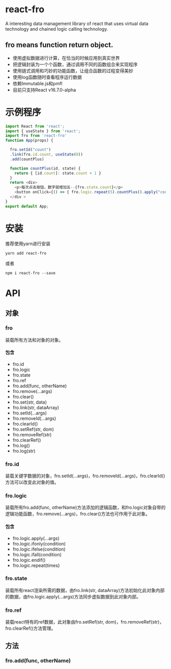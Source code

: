 # react-fro
A interesting data management library of react that uses virtual data technology and chained logic calling technology.
## fro means function return object.
- 使用虚拟数据进行计算，在恰当的时候应用到真实世界
- 把逻辑封装为一个个函数，通过调用不同的函数组合来实现程序
- 使用链式调用和巧妙的功能函数，让组合函数的过程变得美妙
- 使用log函数随时查看程序运行数据
- 依赖Immutable.js和pmfl
- 目前只支持React v16.7.0-alpha
# 示例程序
```javascript
import React from 'react';
import { useState } from 'react';
import fro from 'react-fro'
function App(props) {

  fro.setId("count")
  .link(fro.id.count, useState(0))
  .add(countPlus)

  function countPlus(id, state) {
    return { [id.count]: state.count + 1 }
  }
  return <div>
    <p>每次点击按钮，数字就增加五--{fro.state.count}</p>
    <button onClick={() => { fro.logic.repeat(5).countPlus().apply("count")}}>点击我</button>
  </div >
}
export default App;
```
# 安装
推荐使用yarn进行安装
```
yarn add react-fro
```
或者
```
npm i react-fro --save
```
# API
## 对象
### fro
装载所有方法和对象的对象。
#### 包含
- fro.id
- fro.logic
- fro.state
- fro.ref
- fro.add(func, otherName)
- fro.remove(...args)
- fro.clear()
- fro.set(str, data)
- fro.link(str, dataArray)
- fro.setId(...args)
- fro.removeId(...args)
- fro.clearId()
- fro.setRef(str, dom)
- fro.removeRef(str)
- fro.clearRef()
- fro.log()
- fro.log(str)
### fro.id
装载关键字数据的对象，fro.setId(...args)，fro.removeId(...args)，fro.clearId()方法可以改变此对象的值。
### fro.logic
装载所有fro.add(func, otherName)方法添加的逻辑函数，和fro.logic对象自带的逻辑功能函数，fro.remove(...args)，fro.clear()方法也可作用于此对象。
#### 包含
- fro.logic.apply(...args)
- fro.logic.ifonly(condition)
- fro.logic.ifelse(condition)
- fro.logic.ifall(condition)
- fro.logic.endif()
- fro.logic.repeat(times)
### fro.state
装载所有react渲染所需的数据，由fro.link(str, dataArray)方法初始化此对象内部的数据，由fro.logic.apply(...args)方法同步虚拟数据到此对象内部。
### fro.ref
装载react特有的ref数据，此对象由fro.setRef(str, dom)，fro.removeRef(str)，fro.clearRef()方法管理。
## 方法
### fro.add(func, otherName)
